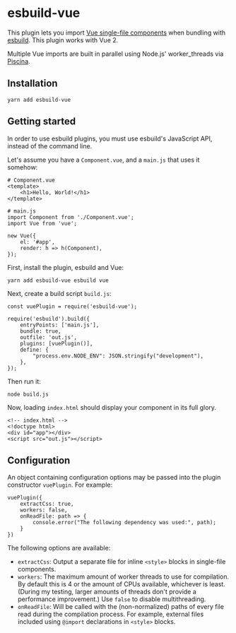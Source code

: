# esbuild-vue

This plugin lets you import [Vue single-file components][sfc] when bundling with [esbuild]. This plugin works with Vue 2.

Multiple Vue imports are built in parallel using Node.js' worker_threads via [Piscina].

## Installation

```
yarn add esbuild-vue
```

## Getting started

In order to use esbuild plugins, you must use esbuild's JavaScript API, instead of the command line.

Let's assume you have a `Component.vue`, and a `main.js` that uses it somehow:

```
# Component.vue
<template>
    <h1>Hello, World!</h1>
</template>
```

```
# main.js
import Component from './Component.vue';
import Vue from 'vue';

new Vue({
    el: '#app',
    render: h => h(Component),
});
```

First, install the plugin, esbuild and Vue:

```
yarn add esbuild-vue esbuild vue
```

Next, create a build script `build.js`:

```
const vuePlugin = require('esbuild-vue');

require('esbuild').build({
    entryPoints: ['main.js'],
    bundle: true,
    outfile: 'out.js',
    plugins: [vuePlugin()],
    define: {
        "process.env.NODE_ENV": JSON.stringify("development"),
    },
});
```

Then run it:

```
node build.js
```

Now, loading `index.html` should display your component in its full glory.

```
<!-- index.html -->
<!doctype html>
<div id="app"></div>
<script src="out.js"></script>
```

## Configuration

An object containing configuration options may be passed into the plugin constructor `vuePlugin`. For example:

```
vuePlugin({
    extractCss: true,
    workers: false,
    onReadFile: path => {
        console.error("The following dependency was used:", path);
    }
})
```

The following options are available:

- `extractCss`: Output a separate file for inline `<style>` blocks in single-file components.
- `workers`: The maximum amount of worker threads to use for compilation. By default this is 4 or the amount of CPUs available, whichever is least. (During my testing, larger amounts of threads don't provide a performance improvement.) Use `false` to disable multithreading.
- `onReadFile`: Will be called with the (non-normalized) paths of every file read during the compilation process. For example, external files included using `@import` declarations in `<style>` blocks.

[sfc]: https://vuejs.org/v2/guide/single-file-components.html
[esbuild]: https://esbuild.github.io/
[piscina]: https://www.npmjs.com/package/piscina
